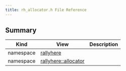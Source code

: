 ```yaml
---
title: rh_allocator.h File Reference
---
```


## Summary
| Kind | View | Description |
|------|------|-------------|
|namespace|[rallyhere](/game-host-adapter/namespacerallyherexml/#namespacerallyhere)||
|namespace|[rallyhere::allocator](/game-host-adapter/namespacerallyhere_1_1allocatorxml/#namespacerallyhere_1_1allocator)||
